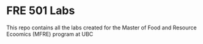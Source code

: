 # FRE 501 Labs

This repo contains all the labs created for the Master of Food and Resource Ecoomics (MFRE) program at UBC
